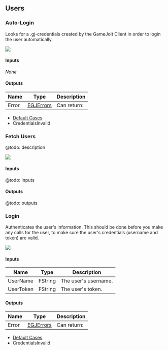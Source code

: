## Users

### Auto-Login

Looks for a .gj-credentials created by the GameJolt Client in order to login the user automatically.

![](images/api/autologin.jpg)

#### Inputs

*None*

#### Outputs

|Name|Type|Description|
|----|----|-----|
|Error|[EGJErrors](#egjerrors)|Can return:
- [Default Cases](#remarks)
- CredentialsInvalid

### Fetch Users

@todo: description

![](images/api/fetchusers.jpg)

#### Inputs

@todo: inputs

#### Outputs

@todo: outputs

### Login

Authenticates the user's information. This should be done before you make any calls for the user, to make sure the user's credentials (username and token) are valid.

![](images/api/login.jpg)

#### Inputs

|Name|Type|Description|
|----|----|-----------|
|UserName|FString|The user's username.|
|UserToken|FString|The user's token.|

#### Outputs

|Name|Type|Description|
|----|----|-----|
|Error|[EGJErrors](#egjerrors)|Can return:
- [Default Cases](#remarks)
- CredentialsInvalid